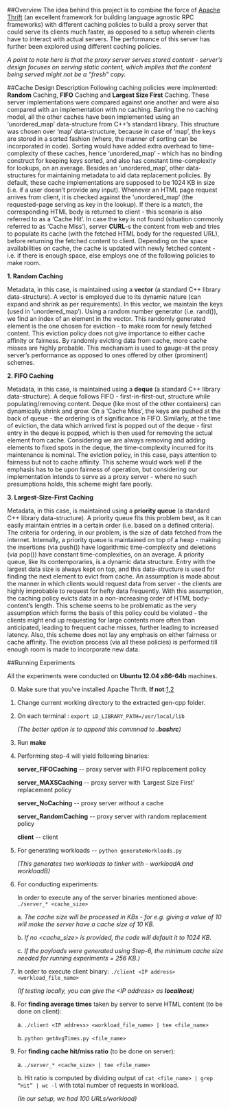 ##Overview
The idea behind this project is to combine the force of [Apache Thrift](http://thrift.apache.org/) (an excellent framework for building language agnostic RPC frameworks) with different caching policies to build a proxy server that could serve its clients much faster, as opposed to a setup wherein clients have to interact with actual servers. The performance of this server has further been explored using different caching policies. 

*A point to note here is that the proxy server serves stored content - server’s design focuses on serving static content, which implies that the content being served might not be a “fresh” copy.*

##Cache Design Description
Following caching policies were implmented: **Random** Caching, **FIFO** Caching and **Largest Size First** Caching. These server implementations were compared against one another and were also compared with an implementation with no caching. Barring the no caching model, all the other caches have been implemented using an ‘unordered\_map’ data-structure from C++’s standard library. This structure was chosen over ‘map’ data-structure, because in case of ‘map’, the keys are stored in a sorted fashion (where, the manner of sorting can be incorporated in code). Sorting would have added extra overhead to time-complexity of these caches, hence  ‘unordered\_map’ - which has no binding construct for keeping keys sorted, and also has constant time-complexity for lookups, on an average. Besides an ‘unordered_map’,  other data-structures for maintaining metadata to aid data replacement policies. By default, these cache implementations are supposed to be 1024 KB in size (i.e. if a user doesn’t provide any input).
Whenever an HTML page request arrives from client, it is checked against the ‘unordered\_map’ (the requested-page serving as key in the lookup). If there is a match, the corresponding HTML body is returned to client -  this scenario is also referred to as a ‘Cache Hit’. In case the key is not found (situation commonly referred to as ‘Cache Miss’), server __CURL__-s the content from web and tries to populate its cache (with the fetched HTML body for the requested URL), before returning the fetched content to client. Depending on the space availabilities on cache, the cache is updated with newly fetched content - i.e. if there is enough space, else employs one of the following policies to make room.

**1. Random Caching**

Metadata, in this case, is maintained using a __vector__ (a standard C++ library data-structure). A vector is employed due to its dynamic nature (can expand and shrink as per requirements). In this vector, we maintain the keys (used in ‘unordered_map’). Using a random number generator (i.e. rand()), we find an index of an element in the vector. This randomly generated element is the one chosen for eviction - to make room for newly fetched content. 
This eviction policy does not give importance to either cache affinity or fairness. By randomly evicting data from cache, more cache misses are highly probable. This mechanism is used to gauge-at the proxy server’s performance as opposed to ones offered by other (prominent) schemes.

**2. FIFO Caching**

Metadata, in this case, is maintained using a __deque__ (a standard C++ library data-structure). A deque follows FIFO - first-in-first-out, structure while populating/removing content. Deque (like most of the other containers) can dynamically shrink and grow. On a ‘Cache Miss’, the keys are pushed at the back of queue - the ordering is of significance in FIFO. Similarly, at the time of eviction, the data which arrived first is popped out of the deque - first entry in the deque is popped, which is then used for removing the actual element from cache. Considering we are always removing and adding elements to fixed spots in the deque, the time-complexity incurred for its maintenance is nominal.
The eviction policy, in this case, pays attention to fairness but not to cache affinity. This scheme would work well if the emphasis has to be upon fairness of operation, but considering our implementation intends to serve as a proxy server - where no such presumptions holds, this scheme might fare poorly.

**3. Largest-Size-First Caching**

Metadata, in this case, is maintained using a __priority queue__ (a standard C++ library data-structure). A priority queue fits this problem best, as it can easily maintain entries in a certain order (i.e. based on a defined criteria). The criteria for ordering, in our problem, is the size of data fetched from the internet. Internally, a priority queue is maintained on top of a heap - making the insertions (via push()) have logarithmic time-complexity and deletions (via pop()) have constant time-complexities, on an average. A priority queue, like its contemporaries, is a dynamic data structure. Entry with the largest data size is always kept on top, and this data-structure is used for finding the next element to evict from cache.
An assumption is made about the manner in which clients would request data from server - the clients are highly improbable to request for hefty data frequently. With this assumption, the caching policy evicts data in a non-increasing order of HTML body-content’s length. This scheme seems to be problematic as the very assumption which forms the basis of this policy could be violated - the clients might end up requesting for large contents more often than anticipated, leading to frequent cache misses, further leading to increased latency. Also, this scheme does not lay any emphasis on either fairness or cache affinity.
The eviction process (via all these policies) is performed till enough room is made to incorporate new data.

##Running Experiments

All the experiments were conducted on **Ubuntu 12.04 x86-64b** machines.

0. Make sure that you've installed Apache Thrift. **If not**:[1](http://thrift.apache.org/tutorial/),[2](http://thrift.apache.org/download)
1. Change current working directory to the extracted gen-cpp folder.
2. On each terminal : `export LD_LIBRARY_PATH=/usr/local/lib`

   *(The better option is to append this commnad to __.bashrc__)*

3. Run **make**
4. Performing step-4 will yield following binaries:

   **server_FIFOCaching**  -- proxy server with FIFO replacement policy
   
   **server_MAXSCaching** -- proxy server with ‘Largest Size First’ replacement policy
   
   **server_NoCaching** -- proxy server without a cache
   
   **server_RandomCaching** -- proxy server with random replacement policy
   
   **client** -- client
   
5. For generating workloads -- `python generateWorkloads.py`

   *(This generates two workloads to tinker with - workloadA and workloadB)*
   
6. For conducting experiments:

   In order to execute any of the server binaries mentioned above: `./server_* <cache_size>`

   a. *The cache size will be processed in KBs - for e.g. giving a value of 10 will make the server have a cache size of 10 KB.*
   
   b. *If no \<cache\_size\> is provided, the code will default it to 1024 KB.*
   
   c. *If the payloads were generated using Step-6, the minimum cache size needed for running experiments = 256 KB.)*
  
7. In order to execute client binary: `./client <IP address> <workload_file_name>`

   *(If testing locally, you can give the \<IP address\> as __localhost__)*

8. For **finding average times** taken by server to serve HTML content (to be done on client): 

   a. `./client <IP address> <workload_file_name> | tee <file_name>`

   b. `python getAvgTimes.py <file_name>`
   
9. For **finding cache hit/miss ratio** (to be done on server):

   a. `./server_* <cache_size> | tee <file_name>`

   b. Hit ratio is computed by dividing output of `cat <file_name> | grep “Hit” | wc -l` with total number of requests in workload.
   
   *(In our setup, we had 100 URLs/workload)*
